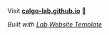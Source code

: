 Visit **[calgo-lab.github.io](https://calgo-lab.github.io)** 🚀

_Built with [Lab Website Template](https://greene-lab.gitbook.io/lab-website-template-docs)_
